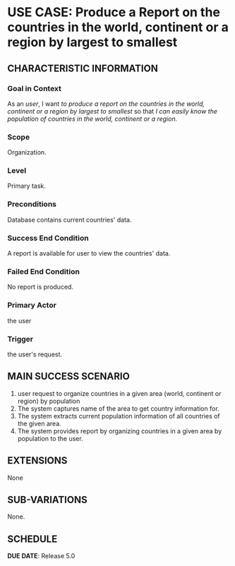 # USE CASE: Produce a Report on the countries in the world, continent or a region by largest to smallest

## CHARACTERISTIC INFORMATION

### Goal in Context

As an *user*, I want *to produce a report on the countries in the world, continent or a region by largest to smallest* so that *I can easily know the population of countries in the world, continent or a region.*

### Scope

Organization.

### Level

Primary task.

### Preconditions

Database contains current countries' data.

### Success End Condition

A report is available for user to view the countries' data.

### Failed End Condition

No report is produced.

### Primary Actor

the user

### Trigger

the user's request.

## MAIN SUCCESS SCENARIO

1. user request to organize countries in a given area (world, continent or region) by population
2. The system captures name of the area to get country information for.
3. The system extracts current population information of all countries of the given area.
4. The system provides report by organizing countries in a given area by population to the user.

## EXTENSIONS

None

## SUB-VARIATIONS

None.

## SCHEDULE

**DUE DATE**: Release 5.0